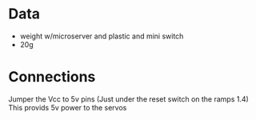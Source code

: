 # Data
* weight w/microserver and plastic and mini switch
* 20g

# Connections
Jumper the Vcc to 5v pins (Just under the reset switch on the ramps 1.4)
This provids 5v power to the servos
